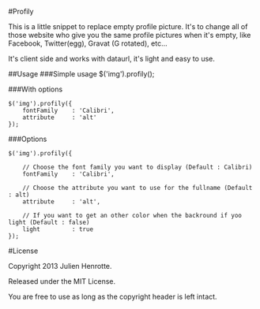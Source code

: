 #Profily

This is a little snippet to replace empty profile picture. It's to change all of those website who give you the same profile pictures when it's empty, like Facebook, Twitter(egg), Gravat (G rotated), etc...

It's client side and works with dataurl, it's light and easy to use.

##Usage
###Simple usage
    $('img').profily();

###With options
```
$('img').profily({
	fontFamily    : 'Calibri',
	attribute     : 'alt'
});
```

###Options
```
$('img').profily({
	
	// Choose the font family you want to display (Default : Calibri)
	fontFamily    : 'Calibri',

	// Choose the attribute you want to use for the fullname (Default : alt)	
	attribute     : 'alt',

	// If you want to get an other color when the backround if yoo light (Default : false)
	light		  : true
});
```

#License

Copyright 2013 Julien Henrotte.

Released under the MIT License.

You are free to use as long as the copyright header is left intact.